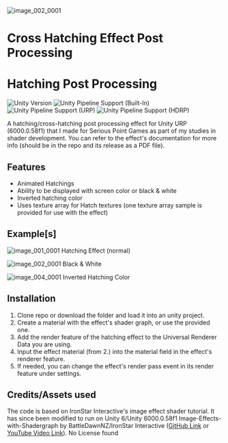 ![image_002_0001](https://github.com/user-attachments/assets/ee17a28f-8d2b-439c-b850-c393dc160405)

# Cross Hatching Effect Post Processing

# Hatching Post Processing
![Unity Version](https://img.shields.io/badge/Unity-6000.0.58%36LTS%2B-blueviolet?logo=unity)
![Unity Pipeline Support (Built-In)](https://img.shields.io/badge/BiRP_❌-darkgreen?logo=unity)
![Unity Pipeline Support (URP)](https://img.shields.io/badge/URP_✔️-blue?logo=unity)
![Unity Pipeline Support (HDRP)](https://img.shields.io/badge/HDRP_❌-darkred?logo=unity)
 
A hatching/cross-hatching post processing effect for Unity URP (6000.0.58f1) that I made for Serious Point Games as part of my studies in shader development.
You can refer to the effect's documentation for more info (should be in the repo and its release as a PDF file).

## Features
- Animated Hatchings
- Ability to be displayed with screen color or black & white
- Inverted hatching color
- Uses texture array for Hatch textures (one texture array sample is provided for use with the effect)

## Example[s]
![image_001_0001](https://github.com/user-attachments/assets/59c9f9ca-150b-4724-b6aa-4625b542aa7d)
Hatching Effect (normal)

![image_002_0001](https://github.com/user-attachments/assets/ee17a28f-8d2b-439c-b850-c393dc160405)
Black & White

![image_004_0001](https://github.com/user-attachments/assets/7cb55e27-8094-49f0-913d-c8059580805c)
Inverted Hatching Color

## Installation
1. Clone repo or download the folder and load it into an unity project.
2. Create a material with the effect's shader graph, or use the provided one.
3. Add the render feature of the hatching effect to the Universal Renderer Data you are using.
4. Input the effect material (from 2.) into the material field in the effect's renderer feature.
5. If needed, you can change the effect's render pass event in its render feature under settings.

## Credits/Assets used
The code is based on IronStar Interactive's image effect shader tutorial. It has since been modified to run on Unity 6/Unity 6000.0.58f1 
Image-Effects-with-Shadergraph by BattleDawnNZ/IronStar Interactive ([GitHub Link](https://github.com/BattleDawnNZ/Image-Effects-with-Shadergraph) or [YouTube Video Link](https://www.youtube.com/watch?v=FpvJAG6R99k&t=6s)). No License found

